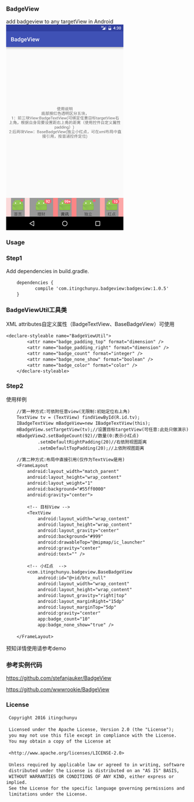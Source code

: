 ### BadgeView
add badgeview to any targetView in Android
<br>
<img src="gif/pre_pic.png" width = "320" height = "560" alt="图片名称" align=center />

### Usage

### Step1
Add dependencies in build.gradle.
```
    dependencies {
           compile 'com.itingchunyu.badgeview:badgeview:1.0.5'
    }
```
### BadgeViewUtil工具类
XML attributes自定义属性（BadgeTextView、BaseBadgeView）可使用
```
<declare-styleable name="BadgeViewUtil">
        <attr name="badge_padding_top" format="dimension" />
        <attr name="badge_padding_right" format="dimension" />
        <attr name="badge_count" format="integer" />
        <attr name="badge_none_show" format="boolean" />
        <attr name="badge_color" format="color" />
    </declare-styleable>
```
### Step2
使用样例
```
    //第一种方式:可依附任意view(无限制:初始定位右上角)
    TextView tv = (TextView) findViewById(R.id.tv);
    IBadgeTextView mBadgeView=new IBadgeTextView(this);
    mBadgeView.setTargetView(tv);//设置目标targetView(可任意:此处只做演示)
    mBadgeView2.setBadgeCount(92)//数量(0:表示小红点)
            .setmDefaultRightPadding(20)//右依附视图距离
            .setmDefaultTopPadding(20);//上依附视图距离
```
```
    //第二种方式:布局中直接引用(仅作为TextView是用)
    <FrameLayout
        android:layout_width="match_parent"
        android:layout_height="wrap_content"
        android:layout_weight="1"
        android:background="#55ff0000"
        android:gravity="center">

        <!-- 目标View -->
        <TextView
            android:layout_width="wrap_content"
            android:layout_height="wrap_content"
            android:layout_gravity="center"
            android:background="#999"
            android:drawableTop="@mipmap/ic_launcher"
            android:gravity="center"
            android:text="" />

        <!-- 小红点  -->
        <com.itingchunyu.badgeview.BaseBadgeView
            android:id="@+id/btv_null"
            android:layout_width="wrap_content"
            android:layout_height="wrap_content"
            android:layout_gravity="right|top"
            android:layout_marginRight="15dp"
            android:layout_marginTop="5dp"
            android:gravity="center"
            app:badge_count="10"
            app:badge_none_show="true" />

    </FrameLayout>

```
 预知详情使用请参考demo
### 参考实例代码

<https://github.com/stefanjauker/BadgeView>

<https://github.com/wwwrookie/BadgeView>

### License
```
 Copyright 2016 itingchunyu
        
 Licensed under the Apache License, Version 2.0 (the "License");
 you may not use this file except in compliance with the License.
 You may obtain a copy of the License at
         
 <http://www.apache.org/licenses/LICENSE-2.0>
        
 Unless required by applicable law or agreed to in writing, software
 distributed under the License is distributed on an "AS IS" BASIS,
 WITHOUT WARRANTIES OR CONDITIONS OF ANY KIND, either express or implied.
 See the License for the specific language governing permissions and
 limitations under the License.
```
